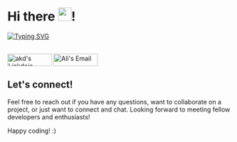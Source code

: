 # Hi there <img src="https://raw.githubusercontent.com/MartinHeinz/MartinHeinz/master/wave.gif" width="30px">!
[![Typing SVG](https://readme-typing-svg.herokuapp.com?font=Fira+Code&size=21&duration=6000&pause=200&color=35B7F1&width=550&height=45&lines=I'm+Ali+Assar+A+Golang+Developer)](https://git.io/typing-svg)
<br><br>

<a href="https://www.linkedin.com/in/a-assar/" style="display:inline">
  <img align="left" alt="akd's Linkdein" width="100px" height="28px" src="https://img.shields.io/badge/Linkedin-0A66C2?style=for-the-badge&logo=Linkedin&logoColor=white" />
</a>

<a href="mailto:ali.assar@skiff.com">
  <img  alt="Ali's Email" width="100px" height="28px" src="https://img.shields.io/badge/E M A I L-c20a0a?style=for-the-badge&logo=email&logoColor=white" />
</a>



## Let's connect!

Feel free to reach out if you have any questions, want to collaborate on a project, or just want to connect and chat. Looking forward to meeting fellow developers and enthusiasts!

Happy coding! :) 


<!---
Ali-Assar/Ali-Assar is a ✨ special ✨ repository because its `README.md` (this file) appears on your GitHub profile.
You can click the Preview link to take a look at your changes.
--->
